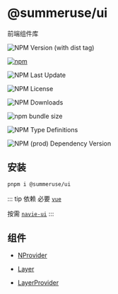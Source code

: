 # @summeruse/ui

前端组件库

<div class="flex flex-wrap gap-2">

![NPM Version (with dist tag)](https://img.shields.io/npm/v/%40summeruse%2Fui/beta)

[![npm](https://img.shields.io/npm/v/@summeruse/ui)](https://www.npmjs.com/package/@summeruse/ui)

![NPM Last Update](https://img.shields.io/npm/last-update/%40summeruse%2Fui)

![NPM License](https://img.shields.io/npm/l/%40summeruse%2Fui)

![NPM Downloads](https://img.shields.io/npm/dy/%40summeruse%2Fui)

![npm bundle size](https://img.shields.io/bundlephobia/minzip/%40summeruse%2Fui)

![NPM Type Definitions](https://img.shields.io/npm/types/%40summeruse%2Fui)

![NPM (prod) Dependency Version](https://img.shields.io/npm/dependency-version/%40summeruse%2Fui/vue)

</div>

## 安装

```bash
pnpm i @summeruse/ui
```

::: tip 依赖
必要 [`vue`](https://cn.vuejs.org/)

按需 [`navie-ui`](https://www.naiveui.com/)
:::

## 组件

- [NProvider](./n-provider/)

- [Layer](./layer/)

- [LayerProvider](./layer/LayerProvider/)
